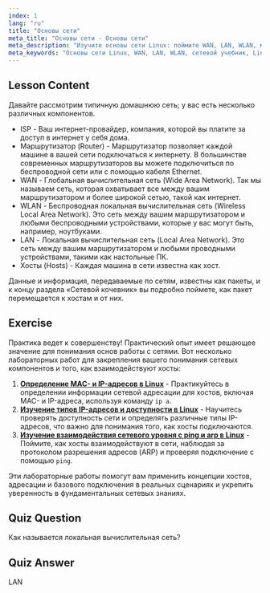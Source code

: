 ```yaml
---
index: 1
lang: "ru"
title: "Основы сети"
meta_title: "Основы сети - Основы сети"
meta_description: "Изучите основы сети Linux: поймите WAN, LAN, WLAN, маршрутизаторы и хосты. Начните свой путь в сетевых технологиях с этого руководства для начинающих!"
meta_keywords: "Основы сети Linux, WAN, LAN, WLAN, сетевой учебник, Linux для начинающих, руководство по сетям, концепции Linux"
---
```


## Lesson Content

Давайте рассмотрим типичную домашнюю сеть; у вас есть несколько различных компонентов.

- ISP - Ваш интернет-провайдер, компания, которой вы платите за доступ в интернет у себя дома.
- Маршрутизатор (Router) - Маршрутизатор позволяет каждой машине в вашей сети подключаться к интернету. В большинстве современных маршрутизаторов вы можете подключиться по беспроводной сети или с помощью кабеля Ethernet.
- WAN - Глобальная вычислительная сеть (Wide Area Network). Так мы называем сеть, которая охватывает все между вашим маршрутизатором и более широкой сетью, такой как интернет.
- WLAN - Беспроводная локальная вычислительная сеть (Wireless Local Area Network). Это сеть между вашим маршрутизатором и любыми беспроводными устройствами, которые у вас могут быть, например, ноутбуками.
- LAN - Локальная вычислительная сеть (Local Area Network). Это сеть между вашим маршрутизатором и любыми проводными устройствами, такими как настольные ПК.
- Хосты (Hosts) - Каждая машина в сети известна как хост.

Данные и информация, передаваемые по сетям, известны как пакеты, и к концу раздела «Сетевой кочевник» вы подробно поймете, как пакет перемещается к хостам и от них.

## Exercise

Практика ведет к совершенству! Практический опыт имеет решающее значение для понимания основ работы с сетями. Вот несколько лабораторных работ для закрепления вашего понимания сетевых компонентов и того, как взаимодействуют хосты:

1. **[Определение MAC- и IP-адресов в Linux](https://labex.io/ru/labs/comptia-identify-mac-and-ip-addresses-in-linux-592731)** - Практикуйтесь в определении информации сетевой адресации для хостов, включая MAC- и IP-адреса, используя команду `ip a`.
2. **[Изучение типов IP-адресов и доступности в Linux](https://labex.io/ru/labs/comptia-explore-ip-address-types-and-reachability-in-linux-592780)** - Научитесь проверять доступность сети и определять различные типы IP-адресов, что важно для понимания того, как хосты подключаются.
3. **[Изучение взаимодействия сетевого уровня с ping и arp в Linux](https://labex.io/ru/labs/comptia-explore-network-layer-interaction-with-ping-and-arp-in-linux-592746)** - Поймите, как хосты взаимодействуют в сети, наблюдая за протоколом разрешения адресов (ARP) и проверяя подключение с помощью `ping`.

Эти лабораторные работы помогут вам применить концепции хостов, адресации и базового подключения в реальных сценариях и укрепить уверенность в фундаментальных сетевых знаниях.

## Quiz Question

Как называется локальная вычислительная сеть?

## Quiz Answer

LAN

